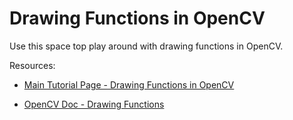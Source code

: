# Drawing Functions in OpenCV

Use this space top play around with drawing functions in OpenCV.

Resources:

- [Main Tutorial Page - Drawing Functions in OpenCV](https://opencv-python-tutroals.readthedocs.org/en/latest/py_tutorials/py_gui/py_drawing_functions/py_drawing_functions.html#drawing-functions)

- [OpenCV Doc - Drawing Functions](http://docs.opencv.org/modules/core/doc/drawing_functions.html)